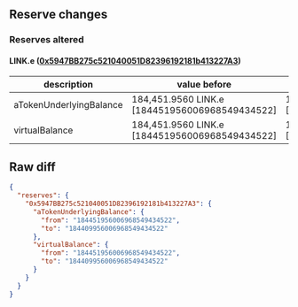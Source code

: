 ## Reserve changes

### Reserves altered

#### LINK.e ([0x5947BB275c521040051D82396192181b413227A3](https://snowtrace.io/address/0x5947BB275c521040051D82396192181b413227A3))

| description | value before | value after |
| --- | --- | --- |
| aTokenUnderlyingBalance | 184,451.9560 LINK.e [184451956006968549434522] | 184,409.9560 LINK.e [184409956006968549434522] |
| virtualBalance | 184,451.9560 LINK.e [184451956006968549434522] | 184,409.9560 LINK.e [184409956006968549434522] |


## Raw diff

```json
{
  "reserves": {
    "0x5947BB275c521040051D82396192181b413227A3": {
      "aTokenUnderlyingBalance": {
        "from": "184451956006968549434522",
        "to": "184409956006968549434522"
      },
      "virtualBalance": {
        "from": "184451956006968549434522",
        "to": "184409956006968549434522"
      }
    }
  }
}
```